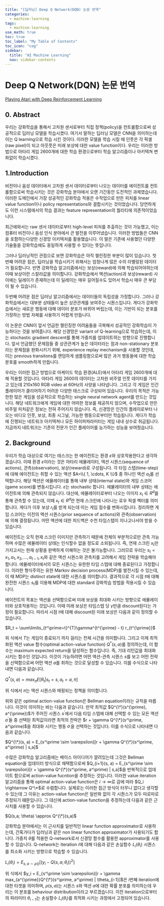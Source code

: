 ```yaml
---
title: "[딥러닝] Deep Q Network(DQN) 논문 번역" 
categories:
  - machine-learning
tags:
  - machine-learning
use_math: true
toc: true
toc_label: "My Table of Contents"
toc_icon: "cog"
sidebar:
  title: "AI Machine Learning"
  nav: sidebar-contents
---
```



# Deep Q Network(DQN) 논문 번역

[Playing Atari with Deep Reinforcement Learning](https://www.cs.toronto.edu/~vmnih/docs/dqn.pdf)

## 0. Abstract

우리는 강화학습을 통해서 고차원 센서로부터 직접 정책(policy)을 컨트롤함으로써 성공적으로 딥러닝 모델을 학습시켰다. 
여기서 말하는 딥러닝 모델은 CNN을 의미하는데 이는 Q learning으로 학습 시킨 것이다. 
이러한 모델을 학습 시킬 때 인풋은 각 픽셀(raw pixel)이 되고 아웃풋은 미래 보상에 대한 value function이다. 
우리는 이러한 방법으로 아타리 게임 2600개에 대한 학습 환경으로부터 학습 알고리즘이나 아키텍쳐 변화없이 학습시켰다. 

## 1.Introduction

비전이나 음성 데이터에서 고차원 센서 데이터로부터 나오는 데이터를 에이전트를 컨트롤함으로써 학습시키는 것은 
강화학습 분야에서 오랜 기간동안 도전적인 과제였습니다. 
이러한 도메인에서 가장 성공적인 강화학습 적용은 수작업으로 만든 피처를 linear value function이나 policy representations와 결합시키는 것이었습니다. 
당연하게도 이런 시스템에서의 학습 결과는 feature representation의 퀄리티에 의존적이었습니다. 

최근에와서는 raw 센서 데이터로부터 high-level 피처를 추출하는 것이 가능했고, 이는 컴퓨터 비전이나 음성 인식 분야에서 큰 발전을 이루어냈습니다. 
이러한 방법들은 CNN을 포함하는다양한 신경망 아키텍처를 활용했습니다. 
이 말은 기존에 사용했던 다양한 기술들을 강화학습에도 동일하게 사용할 수 있다는 뜻입니다. 

그러나 딥러닝적인 관점으로 보면 강화학습은 아직 챌린징한 부분이 많이 있습니다. 
첫번째 어려운 점은, 딥러닝을 학습시키기 위해서는 엄청나게 많은 수의 라벨링된 데이터가 필요합니다. 
반면 강화학습 알고리즘에서는 보상(reward)에 의해 학습되어야하는데 이때 보상이란 스칼라값을 의미합니다. 
강화학습에서 액션(action)과 보상(reward) 사이에는 딜레이가 존재하는데 이 딜레이는 매우 길어질수도 있어서 학습시 매우 큰 부담이 될 수 있습니다.  

두번째 어려운 점은 딥러닝 알고리즘에서는 데이터들의 독립성을 가정합니다. 
그러나 강화학습에서는 대부분 상태들이 높은 상관관계를 보여주는 시퀀스입니다. 
게다가 강화학습에서는 새로운 행동에 대해 데이터 분포가 바뀌어 버립는데, 이는 기반이 되는 분포를 가정하는 방법 자체를 사용하기 어렵게 만듭니다. 

이 논문은 CNN이 앞서 언급한 챌린징한 어려움들을 극복해서 성공적인 강화학습이 가능하다는 것을 보여줍니다. 
해당 신경망은 variant of Q-learning으로 학습하는데, 이는 stochastic gradient descent를 통해 가중치를 업데이트하는 방향으로 진행합니다. 
앞서 언급했던 문제점들 중 상관관계가 높은 데이터라는 점과 non-stationary 분포라는 문제점을 완화시키기 위해, 
experience replay mechanism을 사용할 것인데, 이는 previous transitons를 랜덤하게 샘플링함으로써 
많은 과거 행동들에 대한 학습 분포를 smooth하게 만듭니다. 

우리는 이러한 접근 방법으로 아케이드 학습 환경(ALE)에서 아타리 게임 2600개에 대해 적용할 것입니다. 
아타리 게임 2600의 데이터는 고차원 비주얼 인풋 데이터를 가지고 있는데 210x160 RGB video at 60Hz의 사양을 나타냅니다. 
그리고 각 게임은 인간 플레이어가 클리어하기 어려운 다양한 태스크로 구성되어 있습니다. 
우리의 목적은 가능한한 많은 게임을 성공적으로 학습하는 single neural network agent를 만드는 것입니다. 
해당 네트워크에게 게임에 대한 어떠한 정보를 제공하지 않으며, 수작업으로 만든 비주얼 피처같은 정보는 전혀 주어지지 않습니다. 
즉, 신경망은 인간의 플레이로부터 나오는 비디오 인풋, 보상, 최종 시그널, 가능한 행동으로부터만 학습됩니다. 
게다가 학습에 진행되는 네트워크 아키텍쳐나 모든 하이퍼파라미터는 게임 내내 상수로 취급됩니다. 
지금까지 네트워크는 기존의 전문가 인간 플레이어를 능가하는 성능을 보여줬습니다. 

## 2. Background

우리가 학습 대상으로 여기는 테스크는 한 에이전트는 환경 $\varepsilon$와 상호작용한다고 생각하겠습니다. 
이때 환경 $\varepsilon$이라는 것은 아타리 에뮬레이터, 액션 시퀀스(sequence of actions), 관측(observation), 보상(reward)로 구성됩니다. 
각 타임 스텝(time-step)에 대해 에이전트는 취할 수 있는 액션 $A=\\{ 1, \cdots, K \\}$ 중 하나인 액션 $a_t$를 선택합니다. 
해당 액션은 에뮬레이터를 통해 내부 상태(internal state)와 게임 스코어(game score)를 변동시킵니다. 
$\varepsilon$는 stochastic 합니다. 
에뮬레이터의 내부 상태는 에이전트에 의해 관측되지 않습니다. 
대신에, 에뮬레이터로부터 나오는 이미지 $x_t \in R^d$를 통해 관측할 수 있는데, 
이때 $x_t \in R^d$란 현재 스크린에 나타나는 로우 픽셀 벡터를 의미합니다. 
게다가 이후 보상 $r_t$를 받게 되는데 이는 게임 점수를 변화시킵니다. 
정리하면 게임 스코어는 이전의 액션 시퀀스(prior sequence of actions)와 관측(observation)에 의해 결정됩니다. 
어떤 액션에 대한 피드백은 수천 타임스텝이 지나고나서야 받을 수 있습니다.

에이전트는 오직 현재 스크린 이미지만 관측하기 때문에 전체의 부분적으로만 관측 가능하며 수많은 에뮬레이터 상태는 인식할수 없을 정도로 소외됩니다. 
즉, 연재 스크린 $x_t$만 가지고서는 현재 상황을 완벽하게 이해하는 것은 불가능합니다. 
그러므로 우리는 $s_t = x_1, a_1, x_2, ..., a_{t-1}, x_t$와 같은 액션 시퀀스와 관측치를 고려해서 게임 전략을 학습해야합니다. 
에뮬레이터에서의 모든 시퀀스는 유한한 타임 스텝에 대해 종료된다고 가정합니다. 
이러한 형식주의는 유한 Markov decision process(MDP)를 발전시킬 수 있는데, 이 때 MDP는 distinct state에 대한 시퀀스를 의미합니다. 
결과적으로 각 시점 $t$에 대해 완전한 시퀀스 $s_t$를 이용해 MDP에 대한 standard 강화학습 방법을 적용시킬 수 있습니다. 

에이전트의 목표는 액션을 선택함으로써 미래 보상을 최대화 시키는 방향으로 에뮬레이터와 상호작용하는 것입니다. 
이때 미래 보상은 타임스텝 당 $\gamma$만큼 discount된다는 가정이 필요합니다. 
따라서 시점 $t$에 대해 discount된 미래 보상은 다음과 같이 정의할 수 있습니다.  

$R_t = \sum\limits_{t^\prime=t}^{T}\gamma^{t^{\prime} - t} r_{t^{\prime}}$   

위 식에서 $T$는 게임이 종료되기 까지 걸리는 전체 시간을 의미합니다. 
그리고 이제 최적화된 액션 value 함수(optimal action-value function) $Q^{*}(s,a)$를 정의하는데, 
이 함수는 maximum expected return을 달성하는 함수입니다. 즉, 기대 리턴값을 최대화 시키는 함수인 것입니다. 
이것이 가능하려면 어떤 액션-관측 시퀀스 $s$를 보고 어떤 전략을 선택함으로써 어떤 액션 $a$를 취하는 것으로 달성할 수 있습니다. 
이를 수식으로 나타내면 다음과 같습니다. 

$Q^*(s,a) = max_\pi E[R_t | s_t = s, a_t=a, \pi]$   

위 식에서 $\pi$는 액션 시퀀스와 매핑되는 정책을 의미합니다. 

위와 같은 optimal action-value function은 Bellman equation이라는 규칙을 따릅니다. 
이것이 의미하는 바는 다음과 같습니다. 
만약 최적값 $Q^{\*}(s^{\prime}, a^{\prime})$가 주어진 시퀀스 $s^\prime$에서 
다음 타임 스텝에 대해 선택할 수 있는 모든 액션 $a^{\prime}$들 중 선택된 최적값이라면 
최적의 전략은 $r + \gamma Q^{\*}(s^\prime, a^\prime)$을 최대화 시키는 행동 $a^{\prime}$을 선택하는 것입니다. 
이를 수식으로 나타내면 다음과 같습니다.  

$Q^{\*}(s, a) = E_{s^\prime \sim \varepsilon}[r + \gamma Q^{\*}(s^\prime, a^\prime) | s,a]$

수많은 강화학습 알고리즘에는 베이스 아이디어가 깔려있는데 그것은 Bellman equation을 업데이터 방식으로 채택함으로써 
$Q_{i+1}(s, a) = E_{s^\prime \sim \varepsilon}[r + \gamma Q^{\*}(s^\prime, a^\prime) | s,a]$을 반복적으로 업데이트 함으로써 
action-value fucntion을 추정하는 것입니다. 
이러한 value iteration 알고리즘을 통해 optimal action-value function은 $i \rightarrow \infty$로 감에 따라 $Q_i \rightarrow Q^\*$로 수렴합니다. 
실제로는 이러한 접근 방식이 터무니 없다고 생각할 수 있는데 그 이유는 action-value function은 일반화 없이 각 시퀀스가 모두 따로따로 추정되기 떄문입니다. 
그 대신에 action-value function을 추정하는데 다음과 같은 근사치를 사용할 수 있습니다.  

$Q(s,a; \theta) \approx Q^{\*}(s,a)$  

강화학습 분야에서는 이 근사치를 일반적인 linear function approximator로 사용하는데, 
간혹가다가 딥러닝과 같은 non linear function approximator가 사용되기도 합니다. 
가중치 $\theta$를 적용한 Q-network로서 신경망 함수를 활용한 approximator를 사용할 수 있습니다. 
Q-network는 iteration $i$에 대해 다음과 같은 손실함수 $L_i(\theta_i)$ 시퀀스를 최소화 시키는 방향으로 학습할 수 있습니다. 

$L_i(\theta_i) = E_{s,a\sim \rho()}[(y_i - Q(s,a;\theta_i))^2]$  

위 식에서 $y_i = E_{s^\prime \sim \varepsilon}[r + \gamma max_{a^{\prime}}Q^{\*}(s^\prime, a^\prime) | \theta_{i-1}]$은 
$i$번째 iteration에 대한 타겟을 의미하며, $\rho(s,a)$는 시퀀스 $s$와 액션 $a$에 대한 확률 분포를 의미하는데 
우리는 이 분포를 behaviour distribution이라고 부르겠습니다. 
이전 iteration으로부터의 파라미터 $\theta_{i-1}$는 손실함수 $L_i(\theta_{i})$를 최적화 시키는 과정에서 고정되어 있습니다. 



